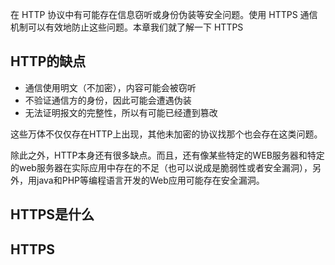 在 HTTP 协议中有可能存在信息窃听或身份伪装等安全问题。使用 HTTPS 通信机制可以有效地防止这些问题。本章我们就了解一下 HTTPS
## HTTP的缺点
- 通信使用明文（不加密），内容可能会被窃听
- 不验证通信方的身份，因此可能会遭遇伪装
- 无法证明报文的完整性，所以有可能已经遭到篡改

这些万体不仅仅存在HTTP上出现，其他未加密的协议找那个也会存在这类问题。

除此之外，HTTP本身还有很多缺点。而且，还有像某些特定的WEB服务器和特定的web服务器在实际应用中存在的不足（也可以说成是脆弱性或者安全漏洞），另外，用java和PHP等编程语言开发的Web应用可能存在安全漏洞。

## HTTPS是什么

## HTTPS
